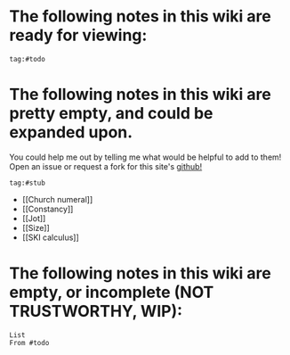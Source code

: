 # The following notes in this wiki are ready for viewing:
```query
tag:#todo
```

# The following notes in this wiki are pretty empty, and could be expanded upon.
You could help me out by telling me what would be helpful to add to them! Open an issue or request a fork for this site's [github!](https://github.com/mushchlo/mushchlo.github.io)
```expander
tag:#stub
```
- [[Church numeral]]
- [[Constancy]]
- [[Jot]]
- [[Size]]
- [[SKI calculus]]

# The following notes in this wiki are empty, or incomplete (NOT TRUSTWORTHY, WIP):
```dataview
List
From #todo
```

